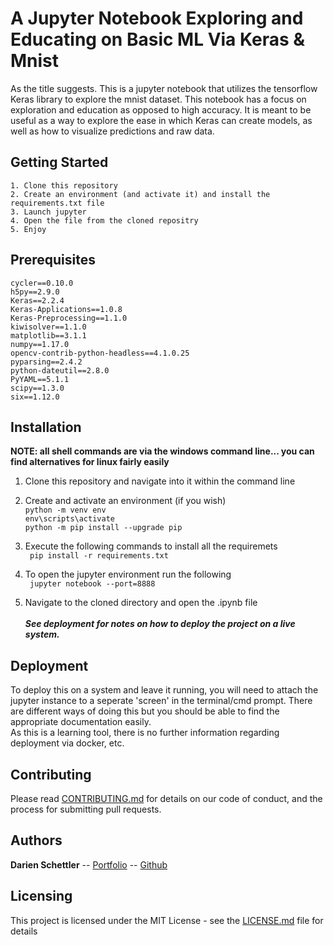 # A Jupyter Notebook Exploring and Educating on Basic ML Via Keras & Mnist 

As the title suggests. This is a jupyter notebook that utilizes the tensorflow Keras library to explore the mnist dataset. This notebook has a focus on exploration and education as opposed to high accuracy. It is meant to be useful as a way to explore the ease in which Keras can create models, as well as how to visualize predictions and raw data.

## Getting Started

```
1. Clone this repository
2. Create an environment (and activate it) and install the requirements.txt file
3. Launch jupyter
4. Open the file from the cloned repositry
5. Enjoy
```

## Prerequisites

```
cycler==0.10.0
h5py==2.9.0
Keras==2.2.4
Keras-Applications==1.0.8
Keras-Preprocessing==1.1.0
kiwisolver==1.1.0
matplotlib==3.1.1
numpy==1.17.0
opencv-contrib-python-headless==4.1.0.25
pyparsing==2.4.2
python-dateutil==2.8.0
PyYAML==5.1.1
scipy==1.3.0
six==1.12.0
```

## Installation
**NOTE: all shell commands are via the windows command line... you can find alternatives for linux fairly easily**

1. Clone this repository and navigate into it within the command line

2. Create and activate an environment (if you wish)<br>
` python -m venv env `<br>
` env\scripts\activate `<br>
` python -m pip install --upgrade pip `<br>

3. Execute the following commands to install all the requiremets<br>
` pip install -r requirements.txt`<br>

4. To open the jupyter environment run the following<br>
` jupyter notebook --port=8888`<br>

5. Navigate to the cloned directory and open the .ipynb file<br><br>
***See deployment for notes on how to deploy the project on a live system.***

## Deployment

To deploy this on a system and leave it running, you will need to attach the jupyter instance to a seperate 'screen' in the terminal/cmd prompt. There are different ways of doing this but you should be able to find the appropriate documentation easily. <br>
As this is a learning tool, there is no further information regarding deployment via docker, etc.

## Contributing

Please read [CONTRIBUTING.md](CONTRIBUTING.md) for details on our code of conduct, and the process for submitting pull requests.

## Authors

**Darien Schettler** -- [Portfolio](http://darienschettler.ca/) -- [Github](https://github.com/darien-schettler)


## Licensing

This project is licensed under the MIT License - see the [LICENSE.md](LICENSE.md) file for details
